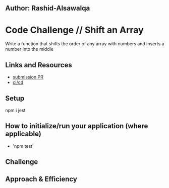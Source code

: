 ## Author: Rashid-Alsawalqa

# Code Challenge // Shift an Array
Write a function that shifts the order of any array with numbers and inserts a number into the middle

## Links and Resources

- [submission PR](https://github.com/401-advanced-javascript-Rashid/data-structures-and-algorithms/pull/1)
- [ci/cd](https://github.com/401-advanced-javascript-Rashid/data-structures-and-algorithms/runs/404307840)

## Setup

npm i jest

## How to initialize/run your application (where applicable)

- 'npm test'

## Challenge



## Approach & Efficiency


